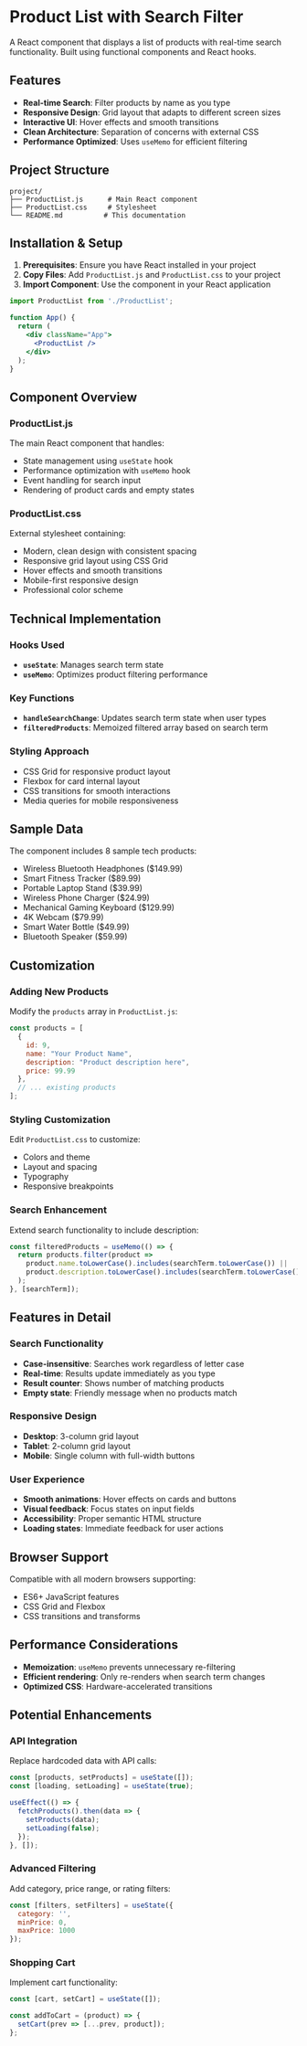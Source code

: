 
# Product List with Search Filter

A React component that displays a list of products with real-time search functionality. Built using functional components and React hooks.

## Features

- **Real-time Search**: Filter products by name as you type
- **Responsive Design**: Grid layout that adapts to different screen sizes
- **Interactive UI**: Hover effects and smooth transitions
- **Clean Architecture**: Separation of concerns with external CSS
- **Performance Optimized**: Uses `useMemo` for efficient filtering

## Project Structure

```
project/
├── ProductList.js      # Main React component
├── ProductList.css     # Stylesheet
└── README.md          # This documentation
```

## Installation & Setup

1. **Prerequisites**: Ensure you have React installed in your project
2. **Copy Files**: Add `ProductList.js` and `ProductList.css` to your project
3. **Import Component**: Use the component in your React application

```jsx
import ProductList from './ProductList';

function App() {
  return (
    <div className="App">
      <ProductList />
    </div>
  );
}
```

## Component Overview

### ProductList.js

The main React component that handles:
- State management using `useState` hook
- Performance optimization with `useMemo` hook
- Event handling for search input
- Rendering of product cards and empty states

### ProductList.css

External stylesheet containing:
- Modern, clean design with consistent spacing
- Responsive grid layout using CSS Grid
- Hover effects and smooth transitions
- Mobile-first responsive design
- Professional color scheme

## Technical Implementation

### Hooks Used

- **`useState`**: Manages search term state
- **`useMemo`**: Optimizes product filtering performance

### Key Functions

- **`handleSearchChange`**: Updates search term state when user types
- **`filteredProducts`**: Memoized filtered array based on search term

### Styling Approach

- CSS Grid for responsive product layout
- Flexbox for card internal layout
- CSS transitions for smooth interactions
- Media queries for mobile responsiveness

## Sample Data

The component includes 8 sample tech products:
- Wireless Bluetooth Headphones ($149.99)
- Smart Fitness Tracker ($89.99)
- Portable Laptop Stand ($39.99)
- Wireless Phone Charger ($24.99)
- Mechanical Gaming Keyboard ($129.99)
- 4K Webcam ($79.99)
- Smart Water Bottle ($49.99)
- Bluetooth Speaker ($59.99)

## Customization

### Adding New Products

Modify the `products` array in `ProductList.js`:

```jsx
const products = [
  {
    id: 9,
    name: "Your Product Name",
    description: "Product description here",
    price: 99.99
  },
  // ... existing products
];
```

### Styling Customization

Edit `ProductList.css` to customize:
- Colors and theme
- Layout and spacing
- Typography
- Responsive breakpoints

### Search Enhancement

Extend search functionality to include description:

```jsx
const filteredProducts = useMemo(() => {
  return products.filter(product =>
    product.name.toLowerCase().includes(searchTerm.toLowerCase()) ||
    product.description.toLowerCase().includes(searchTerm.toLowerCase())
  );
}, [searchTerm]);
```

## Features in Detail

### Search Functionality
- **Case-insensitive**: Searches work regardless of letter case
- **Real-time**: Results update immediately as you type
- **Result counter**: Shows number of matching products
- **Empty state**: Friendly message when no products match

### Responsive Design
- **Desktop**: 3-column grid layout
- **Tablet**: 2-column grid layout
- **Mobile**: Single column with full-width buttons

### User Experience
- **Smooth animations**: Hover effects on cards and buttons
- **Visual feedback**: Focus states on input fields
- **Accessibility**: Proper semantic HTML structure
- **Loading states**: Immediate feedback for user actions

## Browser Support

Compatible with all modern browsers supporting:
- ES6+ JavaScript features
- CSS Grid and Flexbox
- CSS transitions and transforms

## Performance Considerations

- **Memoization**: `useMemo` prevents unnecessary re-filtering
- **Efficient rendering**: Only re-renders when search term changes
- **Optimized CSS**: Hardware-accelerated transitions

## Potential Enhancements

### API Integration
Replace hardcoded data with API calls:

```jsx
const [products, setProducts] = useState([]);
const [loading, setLoading] = useState(true);

useEffect(() => {
  fetchProducts().then(data => {
    setProducts(data);
    setLoading(false);
  });
}, []);
```

### Advanced Filtering
Add category, price range, or rating filters:

```jsx
const [filters, setFilters] = useState({
  category: '',
  minPrice: 0,
  maxPrice: 1000
});
```

### Shopping Cart
Implement cart functionality:

```jsx
const [cart, setCart] = useState([]);

const addToCart = (product) => {
  setCart(prev => [...prev, product]);
};
```

